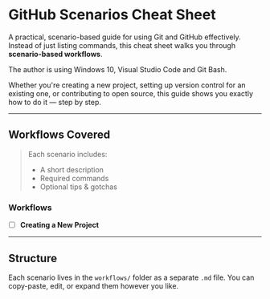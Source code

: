 # GitHub Scenarios Cheat Sheet

A practical, scenario-based guide for using Git and GitHub effectively. Instead of just listing commands, this cheat sheet walks you through **scenario-based workflows**.

The author is using Windows 10, Visual Studio Code and Git Bash.

Whether you're creating a new project, setting up version control for an existing one, or contributing to open source, this guide shows you exactly how to do it — step by step.

---

## Workflows Covered

> Each scenario includes:
> - A short description
> - Required commands
> - Optional tips & gotchas

### Workflows
- [ ] **Creating a New Project**  

---

## Structure

Each scenario lives in the `workflows/` folder as a separate `.md` file. You can copy-paste, edit, or expand them however you like.

